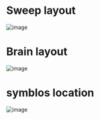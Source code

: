 # Sweep layout
![image](https://github.com/iamDrakkir/zmk-config/blob/master/docs/export/sweep.png)

# Brain layout
![image](https://github.com/iamDrakkir/zmk-config/blob/master/docs/export/brain.png)

# symblos location
![image](https://user-images.githubusercontent.com/38097580/201288652-b7363230-00dc-4a81-8a46-78db945c48f5.png)
